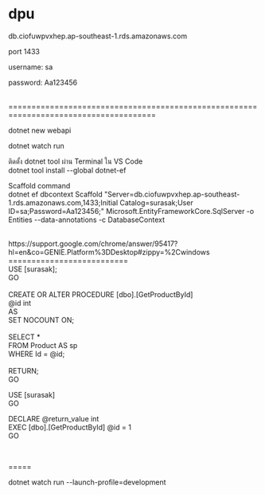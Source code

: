 # dpu

db.ciofuwpvxhep.ap-southeast-1.rds.amazonaws.com<br />

port 1433<br />

username: sa<br />

password: Aa123456<br />

<br/>
======================================================================================
<br/>

dotnet new webapi<br/>

dotnet watch run<br/>

ติดตั้ง dotnet tool ผ่าน Terminal ใน VS Code<br/>
dotnet tool install --global dotnet-ef <br/>

Scaffold command<br/>
dotnet ef dbcontext Scaffold "Server=db.ciofuwpvxhep.ap-southeast-1.rds.amazonaws.com,1433;Initial Catalog=surasak;User ID=sa;Password=Aa123456;" Microsoft.EntityFrameworkCore.SqlServer -o Entities --data-annotations -c DatabaseContext

<br/>
https://support.google.com/chrome/answer/95417?hl=en&co=GENIE.Platform%3DDesktop#zippy=%2Cwindows

<br/>
==========================
<br/>
USE [surasak];<br/>
GO<br/>
<br/>
CREATE OR ALTER PROCEDURE [dbo].[GetProductById]<br/>
	@id int<br/>
AS<br/>
   SET NOCOUNT ON;<br/>
<br/>
   SELECT *  <br/>
   FROM Product AS sp  <br/>
   WHERE Id = @id;<br/>
   <br/>
   RETURN;<br/>
GO <br/>

USE [surasak]<br/>
GO<br/>

DECLARE	@return_value int<br/>
EXEC [dbo].[GetProductById] @id = 1<br/>
GO


<br/>

=====

dotnet watch run --launch-profile=development
